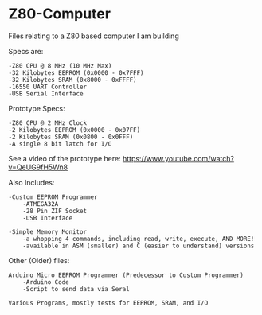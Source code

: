 # Z80-Computer

Files relating to a Z80 based computer I am building

Specs are:

	-Z80 CPU @ 8 MHz (10 MHz Max)
	-32 Kilobytes EEPROM (0x0000 - 0x7FFF)
	-32 Kilobytes SRAM (0x8000 - 0xFFFF)
	-16550 UART Controller
	-USB Serial Interface
	
Prototype Specs:

	-Z80 CPU @ 2 MHz Clock
	-2 Kilobytes EEPROM (0x0000 - 0x07FF)
	-2 Kilobytes SRAM (0x0800 - 0x0FFF)
	-A single 8 bit latch for I/O

See a video of the prototype here:
https://www.youtube.com/watch?v=QeUG9fH5Wn8

Also Includes:

	-Custom EEPROM Programmer
		-ATMEGA32A
		-28 Pin ZIF Socket
		-USB Interface
		
	-Simple Memory Monitor
		-a whopping 4 commands, including read, write, execute, AND MORE!
		-available in ASM (smaller) and C (easier to understand) versions

Other (Older) files:

	Arduino Micro EEPROM Programmer (Predecessor to Custom Programmer)
		-Arduino Code
		-Script to send data via Seral
	
	Various Programs, mostly tests for EEPROM, SRAM, and I/O
